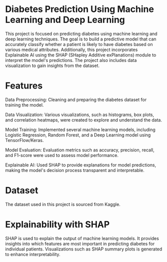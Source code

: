 # Diabetes Prediction Using Machine Learning and Deep Learning

This project is focused on predicting diabetes using machine learning and deep learning techniques. The goal is to build a predictive model
that can accurately classify whether a patient is likely to have diabetes based on various medical attributes. Additionally, this project
incorporates Explainable AI using the SHAP (SHapley Additive exPlanations) module to interpret the model's predictions. The project also 
includes data visualization to gain insights from the dataset.

# Features

Data Preprocessing: Cleaning and preparing the diabetes dataset for training the model.

Data Visualization: Various visualizations, such as histograms, box plots, and correlation heatmaps, were created to explore and understand
the data.

Model Training: Implemented several machine learning models, including Logistic Regression, Random Forest, and a Deep Learning model using
TensorFlow/Keras.

Model Evaluation: Evaluation metrics such as accuracy, precision, recall, and F1-score were used to assess model performance.

Explainable AI: Used SHAP to provide explanations for model predictions, making the model's decision process transparent and interpretable.

# Dataset

The dataset used in this project is sourced from Kaggle.

# Explainability with SHAP 

SHAP is used to explain the output of machine learning models. It provides insights into which features are most important in predicting
diabetes for individual patients. Visualizations such as SHAP summary plots is generated to enhance interpretability.
